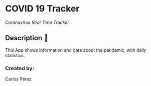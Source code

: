 # COVID 19 Tracker

_Coronavirus Real Time Tracker_

## Description :page_with_curl:

This App shows information and data about the pandemic, with daily statistics.

### Created by:

Carlos Pérez

